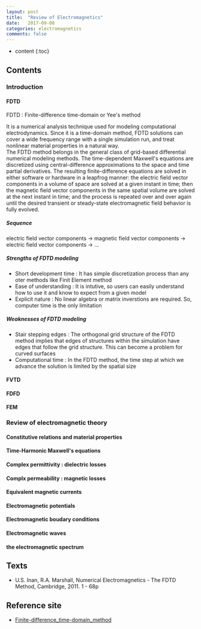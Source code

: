```yaml
---
layout: post
title:  "Review of Electromagnetics"
date:   2017-09-08
categories: electromagnetics
comments: false
---
```


* content
{:toc}

## Contents

### Introduction

#### FDTD
  FDTD : Finite-difference time-domain or Yee's method   

  It is a numerical analysis technique used for modeling computational electrodynamics. Since it is a time-domain method, FDTD solutions can cover a wide frequency range with a single simulation run, and treat nonlinear material properties in a natural way.   
  The FDTD method belongs in the general class of grid-based differential numerical modeling methods. The time-dependent Maxwell's equations are discretized using central-difference approximations to the space and time partial derivatives. The resulting finite-difference equations are solved in either software or hardware in a leapfrog manner: the electric field vector components in a volume of space are solved at a given instant in time; then the magnetic field vector components in the same spatial volume are solved at the next instant in time; and the process is repeated over and over again until the desired transient or steady-state electromagnetic field behavior is fully evolved.   

##### Sequence
electric field vector components ->  magnetic field vector components -> electric field vector components -> ...   
##### Strengths of FDTD modeling
- Short development time : It has simple discretization process than any oter methods like Finit Element method
- Ease of understanding : It is intutive, so users can easily understand how to use it and know to expect from a given model
- Explicit nature : No linear algebra or matrix inverstions are required. So, computer time is the only limitation
##### Weaknesses of FDTD modeling
- Stair stepping edges : The orthogonal grid structure of the FDTD method implies that edges of structures within the simulation have edges that follow the grid structure. This can become a problem for curved surfaces
- Computational time : In the FDTD method, the time step at which we advance the solution is limited by the spatial size


#### FVTD


#### FDFD


#### FEM



### Review of electromagnetic theory
#### Constitutive relations and material properties

#### Time-Harmonic Maxwell's equations

#### Complex permittivity : dielectric losses

#### Complx permeability : magnetic losses

#### Equivalent magnetic currents

#### Electromagnetic potentials

#### Electromagnetic boudary conditions

#### Electromagnetic waves

#### the electromagnetic spectrum


## Texts
* U.S. Inan, R.A. Marshall, Numerical Electromagnetics - The FDTD Method, Cambridge, 2011. 1 - 68p

## Reference site
* [Finite-difference_time-domain_method](https://en.wikipedia.org/wiki/Finite-difference_time-domain_method)

